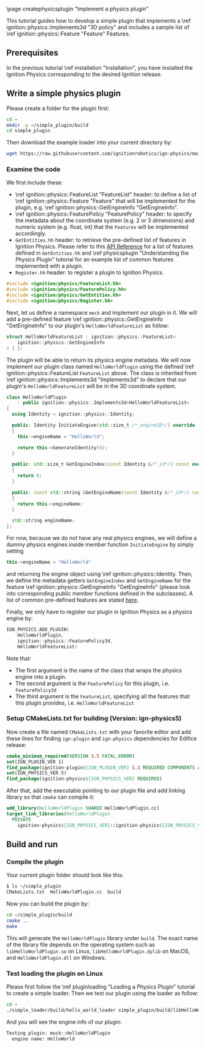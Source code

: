 \page createphysicsplugin "Implement a physics plugin"

This tutorial guides how to develop a simple plugin that implements a
\ref ignition::physics::Implements3d "3D policy" and includes a sample list of
\ref ignition::physics::Feature "Feature" Features.

## Prerequisites

In the previous tutorial \ref installation "Installation", you have installed
the Ignition Physics corresponding to the desired Ignition release.

## Write a simple physics plugin

Please create a folder for the plugin first:

```bash
cd ~
mkdir -p ~/simple_plugin/build
cd simple_plugin
```

Then download the example loader into your current directory by:

```bash
wget https://raw.githubusercontent.com/ignitionrobotics/ign-physics/main/examples/hello_world_plugin/HelloWorldPlugin.cc
```

### Examine the code

We first include these:
- \ref ignition::physics::FeatureList "FeatureList" header: to define a list of
\ref ignition::physics::Feature "Feature" that will be implemented for the
plugin, e.g. \ref ignition::physics::GetEngineInfo "GetEngineInfo".
- \ref ignition::physics::FeaturePolicy "FeaturePolicy" header: to specify the
metadata about the coordinate system (e.g. 2 or 3 dimensions) and numeric system
(e.g. float, int) that the `Features` will be implemented accordingly.
- `GetEntities.hh` header: to retrieve the pre-defined list of features in
Ignition Physics. Please refer to this [API Reference](https://ignitionrobotics.org/api/physics/3.0/GetEntities_8hh.html)
for a list of features defined in `GetEntities.hh` and \ref physicsplugin
"Understanding the Physics Plugin" tutorial for an example list of common features
implemented with a plugin.
- `Register.hh` header: to register a plugin to Ignition Physics.

```cpp
#include <ignition/physics/FeatureList.hh>
#include <ignition/physics/FeaturePolicy.hh>
#include <ignition/physics/GetEntities.hh>
#include <ignition/physics/Register.hh>
```

Next, let us define a namespace `mock` and implement our plugin in it.
We will add a pre-defined feature \ref ignition::physics::GetEngineInfo "GetEngineInfo"
to our plugin's `HelloWorldFeatureList` as follow:

```cpp
struct HelloWorldFeatureList : ignition::physics::FeatureList<
    ignition::physics::GetEngineInfo
> { };
```

The plugin will be able to return its physics engine metadata.
We will now implement our plugin class named `HelloWorldPlugin`
using the defined \ref ignition::physics::FeatureList `FeatureList` above.
The class is inherited from \ref ignition::physics::Implements3d "Implements3d"
to declare that our plugin's `HelloWorldFeatureList` will be in the 3D
coordinate system.

```cpp
class HelloWorldPlugin
    : public ignition::physics::Implements3d<HelloWorldFeatureList>
{
  using Identity = ignition::physics::Identity;

  public: Identity InitiateEngine(std::size_t /*_engineID*/) override
  {
    this->engineName = "HelloWorld";

    return this->GenerateIdentity(0);
  }

  public: std::size_t GetEngineIndex(const Identity &/*_id*/) const override
  {
    return 0;
  }

  public: const std::string &GetEngineName(const Identity &/*_id*/) const override
  {
    return this->engineName;
  }

  std::string engineName;
};
```

For now, because we do not have any real physics engines, we will define a dummy
physics engines inside member function `InitiateEngine` by simply setting
```cpp
this->engineName = "HelloWorld"
```
and returning the engine object using \ref ignition::physics::Identity. Then, we
define the metadata getters `GetEngineIndex` and `GetEngineName` for the
feature \ref ignition::physics::GetEngineInfo "GetEngineInfo" (please look into
corresponding public member functions defined in the subclasses). A list of common
pre-defined features are stated [here](https://ignitionrobotics.org/api/physics/3.0/GetEntities_8hh.html).

Finally, we only have to register our plugin in Ignition Physics as a physics
engine by:

```cpp
IGN_PHYSICS_ADD_PLUGIN(
    HelloWorldPlugin,
    ignition::physics::FeaturePolicy3d,
    HelloWorldFeatureList)
```
Note that:
- The first argument is the name of the class that wraps the physics engine into
a plugin.
- The second argument is the `FeaturePolicy` for this plugin, i.e. `FeaturePolicy3d`
- The third argument is the `FeatureList`, specifying all the features that this
plugin provides, i.e. `HelloWorldFeatureList`

### Setup CMakeLists.txt for building (Version: ign-physics5)

Now create a file named `CMakeLists.txt` with your favorite editor and add these
lines for finding `ign-plugin` and `ign-physics` dependencies for Edifice release:

```cmake
cmake_minimum_required(VERSION 3.5 FATAL_ERROR)
set(IGN_PLUGIN_VER 1)
find_package(ignition-plugin${IGN_PLUGIN_VER} 1.1 REQUIRED COMPONENTS all)
set(IGN_PHYSICS_VER 5)
find_package(ignition-physics${IGN_PHYSICS_VER} REQUIRED)
```

After that, add the executable pointing to our plugin file and add linking
library so that `cmake` can compile it:

```cmake
add_library(HelloWorldPlugin SHARED HelloWorldPlugin.cc)
target_link_libraries(HelloWorldPlugin
  PRIVATE
    ignition-physics${IGN_PHYSICS_VER}::ignition-physics${IGN_PHYSICS_VER})
```

## Build and run

### Compile the plugin

Your current plugin folder should look like this:

```bash
$ ls ~/simple_plugin
CMakeLists.txt  HelloWorldPlugin.cc  build
```

Now you can build the plugin by:

```bash
cd ~/simple_plugin/build
cmake ..
make
```

This will generate the `HelloWorldPlugin` library under `build`.
The exact name of the library file depends on the operating system
such as `libHelloWorldPlugin.so` on Linux, `libHelloWorldPlugin.dylib` on MacOS,
and `HelloWorldPlugin.dll` on Windows.

### Test loading the plugin on Linux

Please first follow the \ref pluginloading "Loading a Physics Plugin" tutorial
to create a simple loader. Then we test our plugin using the loader as follow:

```bash
cd ~
./simple_loader/build/hello_world_loader simple_plugin/build/libHelloWorldPlugin.so
```

And you will see the engine info of our plugin:

```bash
Testing plugin: mock::HelloWorldPlugin
  engine name: HelloWorld
```
